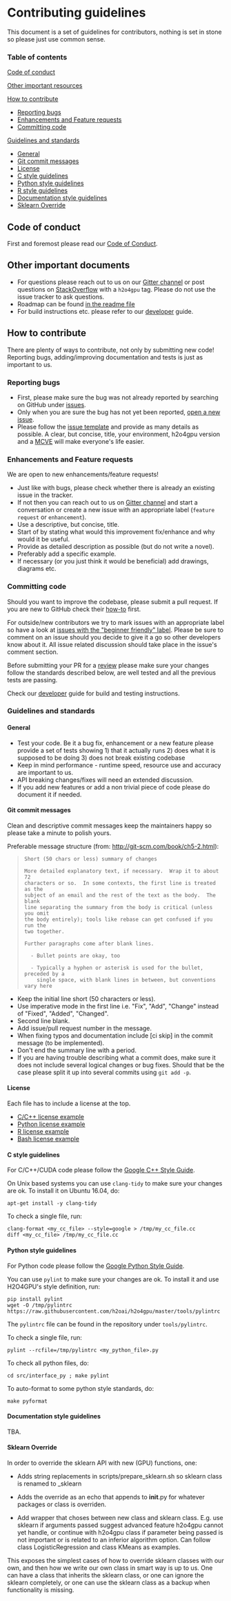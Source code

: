 # Contributing guidelines

This document is a set of guidelines for contributors, nothing is set in stone so please just use common sense.

### Table of contents

[Code of conduct](#code-of-conduct)

[Other important resources](#other-important-documents)

[How to contribute](#how-to-contribute)

* [Reporting bugs](#reporting-bugs)
* [Enhancements and Feature requests](#enhancements-and-feature-requests)
* [Committing code](#committing-code)

[Guidelines and standards](#guidelines-and-standards)

* [General](#general)
* [Git commit messages](#git-commit-messages)
* [License](#license)
* [C style guidelines](#c-style-guidelines)
* [Python style guidelines](#python-style-guidelines)
* [R style guidelines](#r-style-guidelines)
* [Documentation style guidelines](#documentation-style-guidelines)
* [Sklearn Override](#sklearn-override)

## Code of conduct

First and foremost please read our [Code of Conduct](CODE_OF_CONDUCT.md).

## Other important documents

* For questions please reach out to us on our [Gitter channel](https://gitter.im/h2oai/h2o4gpu?utm_source=share-link&utm_medium=link&utm_campaign=share-link) or post questions on [StackOverflow](https://stackoverflow.com) with a `h2o4gpu` tag. Please do not use the issue tracker to ask questions.
* Roadmap can be found [in the readme file](README.md#plans-and-roadmap)
* For build instructions etc. please refer to our [developer](DEVELOPER.md) guide.

## How to contribute

There are plenty of ways to contribute, not only by submitting new code! Reporting bugs, adding/improving documentation and tests is just as important to us.

### Reporting bugs

* First, please make sure the bug was not already reported by searching on GitHub under [issues](https://github.com/h2oai/h2o4gpu/issues).
* Only when you are sure the bug has not yet been reported, [open a new issue](https://github.com/h2oai/h2o4gpu/issues/new).
* Please follow the [issue template](ISSUE_TEMPLATE.md) and provide as many details as possible. A clear, but concise, title, your environment, h2o4gpu version and a [MCVE](https://stackoverflow.com/help/mcve) will make everyone's life easier.

### Enhancements and Feature requests

We are open to new enhancements/feature requests!

* Just like with bugs, please check whether there is already an existing issue in the tracker.
* If not then you can reach out to us on [Gitter channel](https://gitter.im/h2oai/h2o4gpu?utm_source=share-link&utm_medium=link&utm_campaign=share-link) and start a conversation or
create a new issue with an appropriate label (`feature request` or `enhancement`).
* Use a descriptive, but concise, title.
* Start of by stating what would this improvement fix/enhance and why would it be useful.
* Provide as detailed description as possible (but do not write a novel).
* Preferably add a specific example.
* If necessary (or you just think it would be beneficial) add drawings, diagrams etc.

### Committing code

Should you want to improve the codebase, please submit a pull request. If you are new to GitHub check their [how-to](https://help.github.com/articles/using-pull-requests/) first.

For outside/new contributors we try to mark issues with an appropriate label so have a look at [issues with the "beginner friendly" label](https://github.com/h2oai/h2o4gpu/issues?q=is%3Aopen+is%3Aissue+label%3A%22beginner+friendly%22).
Please be sure to comment on an issue should you decide to give it a go so other developers know about it. All issue related discussion should take place in the issue's comment section.

Before submitting your PR for a [review](https://github.com/h2oai/h2o4gpu/pulls) please make sure your changes follow the standards described below, are well tested and all the previous tests are passing.

Check our [developer](DEVEL.md) guide for build and testing instructions.

### Guidelines and standards

#### General

* Test your code. Be it a bug fix, enhancement or a new feature please provide a set of tests showing 1) that it actually runs 2) does what it is supposed to be doing 3) does not break existing codebase
* Keep in mind performance - runtime speed, resource use and accuracy are important to us.
* API breaking changes/fixes will need an extended discussion.
* If you add new features or add a non trivial piece of code please do document it if needed.

#### Git commit messages

Clean and descriptive commit messages keep the maintainers happy so please take a minute to polish yours.

Preferable message structure (from: http://git-scm.com/book/ch5-2.html):

> ```
> Short (50 chars or less) summary of changes
> 
> More detailed explanatory text, if necessary.  Wrap it to about 72
> characters or so.  In some contexts, the first line is treated as the
> subject of an email and the rest of the text as the body.  The blank
> line separating the summary from the body is critical (unless you omit
> the body entirely); tools like rebase can get confused if you run the
> two together.
> 
> Further paragraphs come after blank lines.
> 
>   - Bullet points are okay, too
> 
>   - Typically a hyphen or asterisk is used for the bullet, preceded by a
>     single space, with blank lines in between, but conventions vary here
> ```

* Keep the initial line short (50 characters or less).
* Use imperative mode in the first line i.e. "Fix", "Add", "Change" instead of "Fixed", "Added", "Changed".
* Second line blank.
* Add issue/pull request number in the message.
* When fixing typos and documentation include [ci skip] in the commit message (to be implemented).
* Don't end the summary line with a period.
* If you are having trouble describing what a commit does, make sure it does not include several logical changes or bug fixes.
Should that be the case please split it up into several commits using `git add -p`.

#### License

Each file has to include a license at the top.

* [C/C++ license example](https://github.com/h2oai/h2o4gpu/blob/master/src/cpu/include/cgls.h#L1)
* [Python license example](https://github.com/h2oai/h2o4gpu/blob/master/src/interface_py/h2o4gpu/solvers/base.py#L1)
* [R license example](https://github.com/h2oai/h2o4gpu/blob/master/src/interface_r/h2o4gpu/R/h2o4gpuglm.R#L1)
* [Bash license example](https://github.com/h2oai/h2o4gpu/blob/master/scripts/gitshallow_submodules.sh#L1)

#### C style guidelines

For C/C++/CUDA code please follow the [Google C++ Style Guide](https://google.github.io/styleguide/cppguide.html).

On Unix based systems you can use `clang-tidy` to make sure your changes are ok. To install it on Ubuntu 16.04, do:

```
apt-get install -y clang-tidy
```

To check a single file, run:

```
clang-format <my_cc_file> --style=google > /tmp/my_cc_file.cc
diff <my_cc_file> /tmp/my_cc_file.cc
```

#### Python style guidelines

For Python code please follow the [Google Python Style Guide](https://google.github.io/styleguide/pyguide.html).

You can use `pylint` to make sure your changes are ok. To install it and use H2O4GPU's style definition, run:

```
pip install pylint
wget -O /tmp/pylintrc https://raw.githubusercontent.com/h2oai/h2o4gpu/master/tools/pylintrc
```

The `pylintrc` file can be found in the repository under `tools/pylintrc`.

To check a single file, run:

```
pylint --rcfile=/tmp/pylintrc <my_python_file>.py
```

To check all python files, do:

```
cd src/interface_py ; make pylint
```

To auto-format to some python style standards, do:

```
make pyformat
```

#### Documentation style guidelines

TBA.

#### Sklearn Override

In order to override the sklearn API with new (GPU) functions, one:

* Adds string replacements in scripts/prepare_sklearn.sh so sklearn
  class is renamed to <origin name>_sklearn

* Adds the override as an echo that appends to __init__.py for whatever
packages or class is overriden.

* Add wrapper that choses between new class and sklearn class.
E.g. use sklearn if arguments passed suggest advanced feature h2o4gpu
cannot yet handle, or continue with h2o4gpu class if parameter being
passed is not important or is related to an inferior algorithm option.
Can follow class LogisticRegression and class KMeans as examples.

This exposes the simplest cases of how to override sklearn classes
with our own, and then how we write our own class in smart way is up
to us.  One can have a class that inherits the sklearn class, or one
can ignore the sklearn completely, or one can use the sklearn class as
a backup when functionality is missing.
